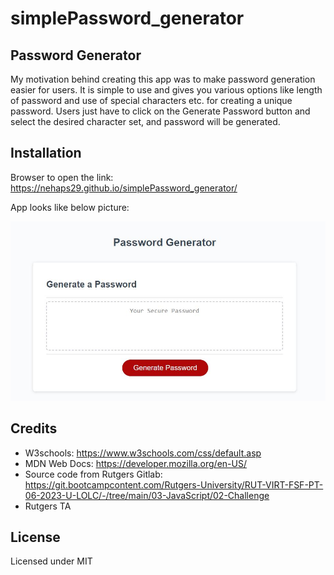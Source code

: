 # simplePassword_generator

## Password Generator
My motivation behind creating this app was to make password generation easier for users. It is simple to use and gives you various options like length of password and use of special characters etc. for creating a unique password. Users just have to click on the Generate Password button and select the desired character set, and password will be generated.  


## Installation
Browser to open the link: https://nehaps29.github.io/simplePassword_generator/

App looks like below picture:

![Getting Started](./assets/images/simple_password.JPG)


## Credits
- W3schools: https://www.w3schools.com/css/default.asp
- MDN Web Docs: https://developer.mozilla.org/en-US/
- Source code from Rutgers Gitlab: https://git.bootcampcontent.com/Rutgers-University/RUT-VIRT-FSF-PT-06-2023-U-LOLC/-/tree/main/03-JavaScript/02-Challenge
- Rutgers TA 


## License
Licensed under MIT
